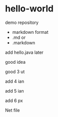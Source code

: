 # hello-world
demo repository

* markdown format
* .md or
* .markdown

add hello.java later

good idea

good 3 ut

add 4 ian

add 5 ian

add 6 px

Net file
